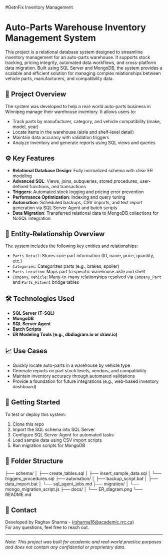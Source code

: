 #GetnFix Inventory Management
# Auto-Parts Warehouse Inventory Management System

This project is a relational database system designed to streamline inventory management for an auto-parts warehouse. It supports stock tracking, pricing integrity, automated data workflows, and cross-platform data migration. Built using SQL Server and MongoDB, the system provides a scalable and efficient solution for managing complex relationships between vehicle parts, manufacturers, and compatibility data.

## 📌 Project Overview

The system was developed to help a real-world auto-parts business in Winnipeg manage their warehouse inventory. It allows users to:

- Track parts by manufacturer, category, and vehicle compatibility (make, model, year)
- Locate items in the warehouse (aisle and shelf-level detail)
- Maintain data accuracy with validation triggers
- Analyze inventory and generate reports using SQL views and queries

## ⚙️ Key Features

- **Relational Database Design**: Fully normalized schema with clear ER modeling
- **Advanced SQL**: Views, joins, subqueries, stored procedures, user-defined functions, and transactions
- **Triggers**: Automated stock logging and pricing error prevention
- **Performance Optimization**: Indexing and query tuning
- **Automation**: Scheduled backups, CSV imports, and text report generation via SQL Server Agent and batch scripts
- **Data Migration**: Transferred relational data to MongoDB collections for NoSQL integration

## 🧱 Entity-Relationship Overview

The system includes the following key entities and relationships:

- `Parts_Detail`: Stores core part information (ID, name, price, quantity, etc.)
- `Categories`: Categorizes parts (e.g., brakes, spoiler)
- `Parts_Location`: Maps part to specific warehouse aisle and shelf
- `Company`, `Vehicle`: Many-to-many relationships resolved via `Company_Part` and `Parts_Fitment` bridge tables

## 🛠️ Technologies Used

- **SQL Server (T-SQL)**
- **MongoDB**
- **SQL Server Agent**
- **Batch Scripts**
- **ER Modeling Tools (e.g., dbdiagram.io or draw.io)**

## 📈 Use Cases

- Quickly locate auto-parts in a warehouse by vehicle type
- Generate reports on part stock levels, vendors, and compatibility
- Maintain inventory accuracy through automated validations
- Provide a foundation for future integrations (e.g., web-based inventory dashboard)

## 🚀 Getting Started

To test or deploy this system:

1. Clone this repo
2. Import the SQL schema into SQL Server
3. Configure SQL Server Agent for automated tasks
4. Load sample data using CSV import scripts
5. Run migration scripts for MongoDB

## 📂 Folder Structure

├── schema/
│ ├── create_tables.sql
│ ├── insert_sample_data.sql
│ └── triggers_procedures.sql
├── automation/
│ ├── backup_script.bat
│ ├── data_import.bat
│ └── sql_agent_jobs.md
├── migration/
│ └── mongo_migration_script.js
├── docs/
│ └── ER_diagram.png
└── README.md

## 📧 Contact

Developed by Raghav Sharma - (rsharma16@academic.rrc.ca)  
For any questions, feel free to reach out.

---

*Note: This project was built for academic and real-world practice purposes and does not contain any confidential or proprietary data.*

